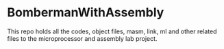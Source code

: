 # BombermanWithAssembly
This repo holds all the codes, object files, masm, link, ml and other related files to the microprocessor and assembly lab project.
